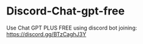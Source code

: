 # Discord-Chat-gpt-free
Use Chat GPT PLUS FREE using discord bot joining: https://discord.gg/BTzCaghJ3Y







                                                                                                                                      